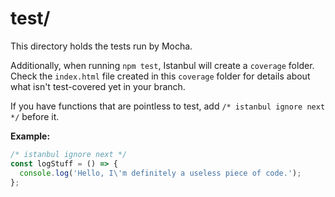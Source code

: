 # test/

This directory holds the tests run by Mocha.

Additionally, when running `npm test`, Istanbul will create a `coverage` folder. Check the `index.html` file created in this `coverage` folder for details about what isn't test-covered yet  in your branch.

If you have functions that are pointless to test, add `/* istanbul ignore next */` before it.

**Example:**

```js
/* istanbul ignore next */
const logStuff = () => {
  console.log('Hello, I\'m definitely a useless piece of code.');
};
```
